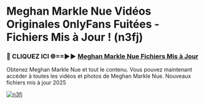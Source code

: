 # Meghan Markle Nue Vidéos Originales 0nlyFans Fuitées - Fichiers Mis à Jour ! (n3fj)

<h3>🔴 CLIQUEZ ICI 🌐==►► <a href="https://tinyurl.com/2pmr4ezf" rel="nofollow">Meghan Markle Nue Fichiers Mis à Jour</a></h3>

Obtenez Meghan Markle Nue et tout le contenu. Vous pouvez maintenant accéder à toutes les vidéos et photos de Meghan Markle Nue. Nouveaux fichiers mis à jour 2025

[![n3fj](https://i.imgur.com/6SNvagu.gif)](https://tinyurl.com/2pmr4ezf)
